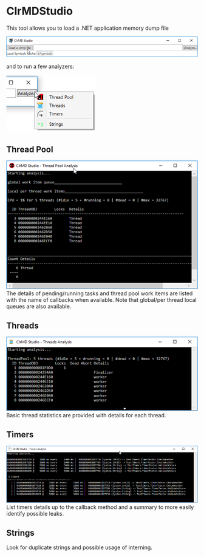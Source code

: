 # ClrMDStudio

This tool allows you to load a .NET application memory dump file 

![ClrMDStudio_UI](./ClrMDStudio.png)

and to run a few analyzers:

![ClrMDStudio_analyzers](./Analyzers.png)

## Thread Pool
![ThreadPool_Analysis](./ThreadPoolAnalysis.png)
The details of pending/running tasks and thread pool work items are listed with the name of callbacks when available. Note that global/per thread local queues are also available.


## Threads
![Threads_Analysis](./ThreadsAnalysis.png)
Basic thread statistics are provided with details for each thread.


## Timers
![Timers_Analysis](./TimersAnalysis.png)
List timers details up to the callback method and a summary to more easily identify possible leaks.


## Strings
Look for duplicate strings and possible usage of interning.




